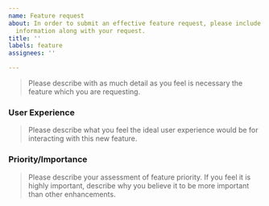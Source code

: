 ```yaml
---
name: Feature request
about: In order to submit an effective feature request, please include the following
  information along with your request.
title: ''
labels: feature
assignees: ''

---
```


> Please describe with as much detail as you feel is necessary the feature which you are requesting.

### User Experience

> Please describe what you feel the ideal user experience would be for interacting with this new feature.

### Priority/Importance

> Please describe your assessment of feature priority. If you feel it is highly important, describe why you believe it to be more important than other enhancements.
